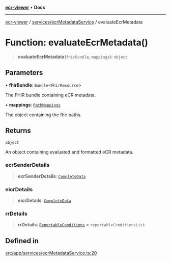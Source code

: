 [**ecr-viewer**](../../../README.md) • **Docs**

***

[ecr-viewer](../../../README.md) / [services/ecrMetadataService](../README.md) / evaluateEcrMetadata

# Function: evaluateEcrMetadata()

> **evaluateEcrMetadata**(`fhirBundle`, `mappings`): `object`

## Parameters

• **fhirBundle**: `Bundle`\<`FhirResource`\>

The FHIR bundle containing eCR metadata.

• **mappings**: [`PathMappings`](../../../utils/interfaces/PathMappings.md)

The object containing the fhir paths.

## Returns

`object`

An object containing evaluated and formatted eCR metadata.

### ecrSenderDetails

> **ecrSenderDetails**: [`CompleteData`](../../../utils/interfaces/CompleteData.md)

### eicrDetails

> **eicrDetails**: [`CompleteData`](../../../utils/interfaces/CompleteData.md)

### rrDetails

> **rrDetails**: [`ReportableConditions`](../interfaces/ReportableConditions.md) = `reportableConditionsList`

## Defined in

[src/app/services/ecrMetadataService.ts:20](https://github.com/CDCgov/phdi/blob/55d1a87d29da9da2522ba2a73bc122cba666b133/containers/ecr-viewer/src/app/services/ecrMetadataService.ts#L20)
